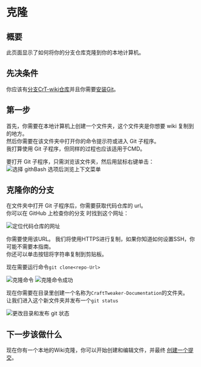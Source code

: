 # 克隆

## 概要

此页面显示了如何将你的分支仓库克隆到你的本地计算机。

## 先决条件

你应该有[分支CrT-wiki仓库](/Contribute/SetupGithub/)并且你需要[安装Git](/Contribute/LocalClone/InstallingGit/)。

## 第一步

首先，你需要在本地计算机上创建一个文件夹，这个文件夹是你想要 wiki 复制到的地方。  
然后你需要在该文件夹中打开你的命令提示符或进入 Git 子程序。  
我打算使用 Git 子程序，但同样的过程也应该适用于CMD。

要打开 Git 子程序，只需浏览该文件夹，然后用鼠标右键单击：  
![选择 githBash 选项后浏览上下文菜单](/Contribute/LocalClone/assets/ExplorerContextMenu_GitBash.png)

## 克隆你的分支

在文件夹中打开 Git 子程序后，你需要获取代码仓库的 url。  
你可以在 GitHub 上检查你的分支 时找到这个网址：

![定位代码仓库的网址](/Contribute/LocalClone/assets/GitHub_CloneLink.png)

你需要使用该URL。 我们将使用HTTPS进行复制，如果你知道如何设置SSH，你可能不需要本指南。  
你还可以单击按钮将字符串复制到剪贴板。

现在需要运行命令`git clone<repo-Url>`

![克隆命令](/Contribute/LocalClone/assets/GitBash_CloneCommand.png) ![克隆命令成功](/Contribute/LocalClone/assets/GitBash_CloneCommandSuccess.png)

现在你需要在目录里创建一个名称为`CraftTweaker-Documentation`的文件夹。  
让我们进入这个新文件夹并发布一个`git status`

![更改目录和发布 git 状态](/Contribute/LocalClone/assets/GitBash_Clone_GitStatus.png)

## 下一步该做什么

现在你有一个本地的Wiki克隆，你可以开始创建和编辑文件，并最终 [创建一个提交](/Contribute/LocalClone/CreateCommit/)。
